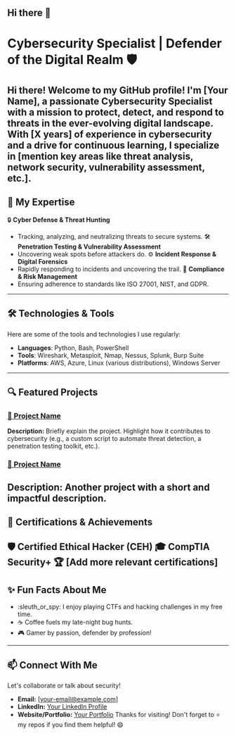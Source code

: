 ## Hi there 👋

#  Cybersecurity Specialist | Defender of the Digital Realm :shield:
Hi there! Welcome to my GitHub profile! I'm [Your Name], a passionate **Cybersecurity Specialist** with a mission to protect, detect, and respond to threats in the ever-evolving digital landscape. With [X years] of experience in cybersecurity and a drive for continuous learning, I specialize in [mention key areas like threat analysis, network security, vulnerability assessment, etc.].
---
## :star2: My Expertise
:lock: **Cyber Defense & Threat Hunting**
- Tracking, analyzing, and neutralizing threats to secure systems.
:hammer_and_wrench: **Penetration Testing & Vulnerability Assessment**
- Uncovering weak spots before attackers do.
:gear: **Incident Response & Digital Forensics**
- Rapidly responding to incidents and uncovering the trail.
:scroll: **Compliance & Risk Management**
- Ensuring adherence to standards like ISO 27001, NIST, and GDPR.
---
## :hammer_and_wrench: Technologies & Tools
Here are some of the tools and technologies I use regularly:
- **Languages**: Python, Bash, PowerShell
- **Tools**: Wireshark, Metasploit, Nmap, Nessus, Splunk, Burp Suite
- **Platforms**: AWS, Azure, Linux (various distributions), Windows Server
---
## :mag: Featured Projects
### [:file_folder: Project Name](https://github.com/your-profile/your-project-link)
**Description:** Briefly explain the project. Highlight how it contributes to cybersecurity (e.g., a custom script to automate threat detection, a penetration testing toolkit, etc.).
### [:file_folder: Project Name](https://github.com/your-profile/your-project-link)
**Description:** Another project with a short and impactful description.
---
## :rocket: Certifications & Achievements
:shield: **Certified Ethical Hacker (CEH)**
:mortar_board: **CompTIA Security+**
:trophy: **[Add more relevant certifications]**
---
## :sparkles: Fun Facts About Me
- :sleuth_or_spy: I enjoy playing CTFs and hacking challenges in my free time.
- :coffee: Coffee fuels my late-night bug hunts.
- :video_game: Gamer by passion, defender by profession!
---
## :mailbox: Connect With Me
Let's collaborate or talk about security!
- **Email:** [your-email@example.com]
- **LinkedIn:** [Your LinkedIn Profile](https://www.linkedin.com/in/your-profile)
- **Website/Portfolio:** [Your Portfolio](https://your-portfolio.com)
Thanks for visiting! Don't forget to :star: my repos if you find them helpful! :smile:
